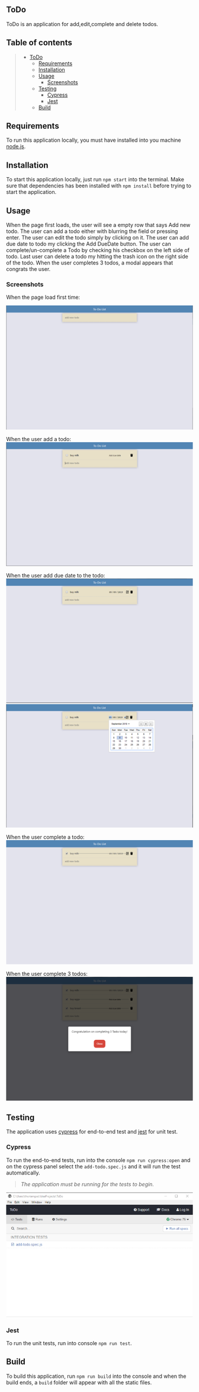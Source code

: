## ToDo

ToDo is an application for add,edit,complete and delete todos.


## Table of contents

> * [ToDo](#ToDo)
>   * [Requirements](#Requirements)
>   * [Installation](#installation)
>   * [Usage](#usage)
>     * [Screenshots](#screenshots)
>   * [Testing](#Testing)
>     * [Cypress](#Cypress)
>     * [Jest](#Jest)
>   * [Build](#build)
>    

## Requirements
To run this application locally, you must have installed into you machine [node.js](https://nodejs.org/en/).

## Installation
To start this application locally, just run `npm start` into the terminal.
Make sure that dependencies has been installed with `npm install` before trying to start the application.


## Usage
When the page first loads, the user will see a empty row that says Add new todo. The user can add a todo either with 
blurring the field or pressing enter. The user can edit the todo simply by clicking on it. The user can add due date to 
todo my clicking the Add DueDate button. The user can complete/un-complete a Todo by checking his checkbox on the left side of todo. 
Last user can delete a todo my hitting the trash icon on the right side of the todo. When the user completes 3 todos, 
a modal appears that congrats the user.

### Screenshots
When the page load first time:

![launch_page](./screenshots/launch_page.png)

When the user add a todo:
![add_todo](./screenshots/add_todo.png)

When the user add due date to the todo:
![add_due_date](./screenshots/add_due_date.png)
![add_due_date_calendar](./screenshots/add_due_date_calendar.png)

When the user complete a todo:
![complete_todo](./screenshots/complete_todo.png)

When the user complete 3 todos:
![complete_3_todos](./screenshots/complete_3_todos.png)




## Testing

The application uses [cypress](https://www.cypress.io/) for end-to-end test and [jest](https://jestjs.io/) for unit test.

### Cypress
To run the end-to-end tests, run into the console `npm run cypress:open` and on the cypress panel select the `add-todo.spec.js`
and it will run the test automatically. 
> *The application must be running for the tests to begin.*

![cypress_test](./screenshots/cypress_test.png)

### Jest
To run the unit tests, run into console `npm run test`.

## Build

To build this application, run `npm run build` into the console and when the build ends, a `build` folder will appear with all the 
static files.


